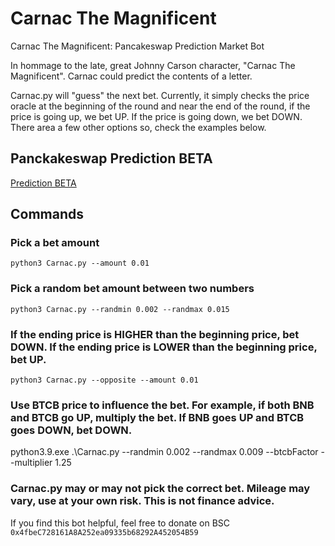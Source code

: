 # Carnac The Magnificent
 Carnac The Magnificent: Pancakeswap Prediction Market Bot

In hommage to the late, great Johnny Carson character, "Carnac The Magnificent". Carnac could predict the contents of a letter.

Carnac.py will "guess" the next bet. Currently, it simply checks the price oracle at the beginning of the round and near the end of the round, if the price is going up, we bet UP. If the price is going down, we bet DOWN. There area a few other options so, check the examples below.


## Panckakeswap Prediction BETA
[Prediction BETA](https://pancakeswap.finance/prediction)

## Commands

### Pick a bet amount

```python3 Carnac.py --amount 0.01```

### Pick a random bet amount between two numbers

```python3 Carnac.py --randmin 0.002 --randmax 0.015```

### If the ending price is HIGHER than the beginning price, bet DOWN. If the ending price is LOWER than the beginning price, bet UP.

```python3 Carnac.py --opposite --amount 0.01```

### Use BTCB price to influence the bet. For example, if both BNB and BTCB go UP, multiply the bet. If BNB goes UP and BTCB goes DOWN, bet DOWN.
python3.9.exe .\Carnac.py --randmin 0.002 --randmax 0.009 --btcbFactor --multiplier 1.25


### Carnac.py may or may not pick the correct bet. Mileage may vary, use at your own risk. This is not finance advice. 

If you find this bot helpful, feel free to donate on BSC ```0x4fbeC728161A8A252ea09335b68292A452054B59```